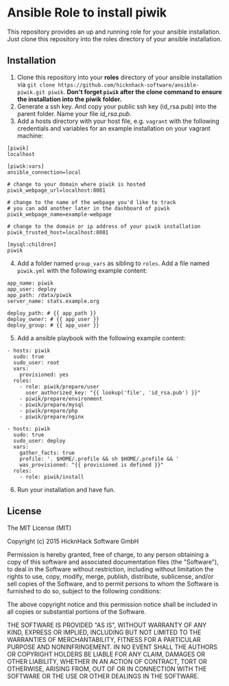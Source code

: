 # Ansible Role to install piwik

This repository provides an up and running role for your ansible installation. Just clone this repository into the roles directory of your ansible installation. 

## Installation
1. Clone this repository into your **roles** directory of your ansible installation via `git clone https://github.com/hicknhack-software/ansible-piwik.git piwik`. **Don't forget `piwik` after the clone command to ensure the installation into the piwik folder.**
2. Generate a ssh key. And copy your public ssh key (id_rsa.pub) into the parent folder. Name your file *id_rsa.pub*.
3. Add a hosts directory with your host file, e.g. `vagrant` with the following credentials and variables for an example installation on your vagrant machine:
    
  ```
  [piwik]
  localhost
  
  [piwik:vars]
  ansible_connection=local
  
  # change to your domain where piwik is hosted
  piwik_webpage_url=localhost:8081
  
  # change to the name of the webpage you'd like to track
  # you can add another later in the dashboard of piwik
  piwik_webpage_name=example-webpage 
  
  # change to the domain or ip address of your piwik installation
  piwik_trusted_host=localhost:8081
  
  [mysql:children]
  piwik
  ```

4. Add a folder named `group_vars` as sibling to `roles`. Add a file named `piwik.yml` with the following example content:

  ```
  app_name: piwik
  app_user: deploy
  app_path: /data/piwik
  server_name: stats.example.org
  
  deploy_path: # {{ app_path }}
  deploy_owner: # {{ app_user }}
  deploy_group: # {{ app_user }}
  ```

5. Add a ansible playbook with the following example content:

  ```
  - hosts: piwik
    sudo: true
    sudo_user: root
    vars:
      provisioned: yes
    roles:
      - role: piwik/prepare/user
        user_authorized_key: "{{ lookup('file', 'id_rsa.pub') }}"
      - piwik/prepare/environment
      - piwik/prepare/mysql
      - piwik/prepare/php
      - piwik/prepare/nginx
  
  - hosts: piwik
    sudo: true
    sudo_user: deploy
    vars:
      gather_facts: true
      profile: '. $HOME/.profile && sh $HOME/.profile && '
      was_provisioned: "{{ provisioned is defined }}"
    roles:
      - role: piwik/install
  ```

6. Run your installation and have fun.

## License

The MIT License (MIT)

Copyright (c) 2015 HicknHack Software GmbH

Permission is hereby granted, free of charge, to any person obtaining a copy
of this software and associated documentation files (the "Software"), to deal
in the Software without restriction, including without limitation the rights
to use, copy, modify, merge, publish, distribute, sublicense, and/or sell
copies of the Software, and to permit persons to whom the Software is
furnished to do so, subject to the following conditions:

The above copyright notice and this permission notice shall be included in all
copies or substantial portions of the Software.

THE SOFTWARE IS PROVIDED "AS IS", WITHOUT WARRANTY OF ANY KIND, EXPRESS OR
IMPLIED, INCLUDING BUT NOT LIMITED TO THE WARRANTIES OF MERCHANTABILITY,
FITNESS FOR A PARTICULAR PURPOSE AND NONINFRINGEMENT. IN NO EVENT SHALL THE
AUTHORS OR COPYRIGHT HOLDERS BE LIABLE FOR ANY CLAIM, DAMAGES OR OTHER
LIABILITY, WHETHER IN AN ACTION OF CONTRACT, TORT OR OTHERWISE, ARISING FROM,
OUT OF OR IN CONNECTION WITH THE SOFTWARE OR THE USE OR OTHER DEALINGS IN THE
SOFTWARE.
